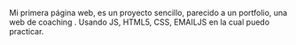 Mi primera página web, es un proyecto sencillo, parecido a un portfolio, una web de coaching .
Usando JS, HTML5, CSS, EMAILJS en la cual puedo practicar.
